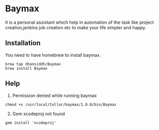# Baymax

It is a personal assistant which help in automation of the task like project creation,jenkins job creation etc to make your life simpler and happy.

## Installation

You need to have homebrew to install baymax.

```
brew tap dhansiddh/Baymax
brew install Baymax
```

## Help

1. Permission denied while running baymax
```
chmod +x /usr/local/Cellar/baymax/1.0.0/bin/Baymax
```
2. Gem xcodeproj not found
```
gem install 'xcodeproj'
```
